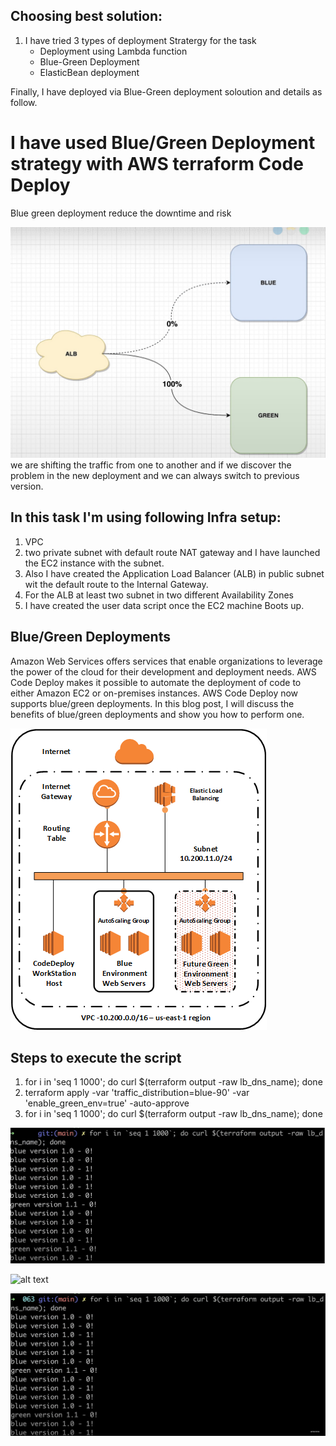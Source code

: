 
## Choosing best solution:
1. I have tried 3 types of deployment Stratergy for the task
     * Deployment using Lambda function 
     * Blue-Green Deployment 
     * ElasticBean deployment 

 Finally, I have deployed via Blue-Green deployment soloution and details as follow. 

# I have used Blue/Green Deployment strategy with AWS terraform Code Deploy
Blue green deployment reduce the downtime and risk

![Alt text](<Blue green deployment.jpg>)
we are shifting the traffic from one to another and if we discover the problem in the new deployment and we can always switch to previous version. 

## In this task I'm using following Infra setup:
1. VPC
2. two private subnet with default route NAT gateway and I have launched the EC2 instance with the subnet. 
3. Also I have created the Application Load Balancer (ALB) in public subnet wit the default route to the Internal Gateway. 
4. For the ALB at least two subnet in two different Availability Zones
5. I have created the user data script once the EC2 machine Boots up. 

 ## Blue/Green Deployments 
Amazon Web Services offers services that enable organizations to leverage the power of the cloud for their development and deployment needs. AWS Code Deploy makes it possible to automate the deployment of code to either Amazon EC2 or on-premises instances. AWS Code Deploy now supports blue/green deployments. In this blog post, I will discuss the benefits of blue/green deployments and show you how to perform one.

![Alt text](image.png)

## Steps to execute the script
1. for i in 'seq 1 1000'; do curl $(terraform output -raw lb_dns_name); done 
2. terraform apply -var 'traffic_distribution=blue-90' -var 'enable_green_env=true' -auto-approve
3. for i in 'seq 1 1000'; do curl $(terraform output -raw lb_dns_name); done 

![Alt text](output.jpg)

![alt text](https://github.com/niroopbs/AWS-service-deployment/main/image-1.png?raw=true)

![alt text](https://github.com/niroopbs/AWS-service-deployment/blob/main/image-1.png?raw=true)
